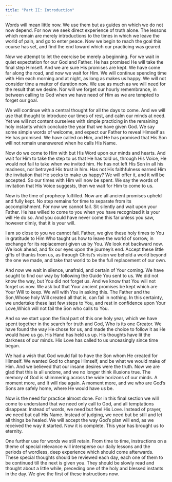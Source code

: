```yaml
---
title: "Part II: Introduction"
---
```


Words will mean little now. We use them but as guides on which we
do not now depend. For now we seek direct experience of truth alone. The
lessons which remain are merely introductions to the times in which we
leave the world of pain, and go to enter peace. Now we begin to reach
the goal this course has set, and find the end toward which our
practicing was geared.

Now we attempt to let the exercise be merely a beginning. For we wait in
quiet expectation for our God and Father. He has promised He will take
the final step Himself. And we are sure His promises are kept. We have
come far along the road, and now we wait for Him. We will continue
spending time with Him each morning and at night, as long as makes us
happy. We will not consider time a matter of duration now. We use as much
as we will need for the result that we desire. Nor will we forget our
hourly remembrance, in between calling to God when we have need of Him
as we are tempted to forget our goal.

We will continue with a central thought for all the days to come. And we
will use that thought to introduce our times of rest, and calm our minds
at need. Yet we will not content ourselves with simple practicing in the
remaining holy instants which conclude the year that we have given
God. We say some simple words of welcome, and expect our Father to reveal
Himself as He has promised. We have called on Him, and He has promised
that His Son will not remain unanswered when he calls His Name.

Now do we come to Him with but His Word upon our minds and hearts. And
wait for Him to take the step to us that He has told us, through His
Voice, He would not fail to take when we invited him. He has not left
His Son in all his madness, nor betrayed His trust in him. Has not His
faithfulness earned Him the invitation that He seeks to make us happy?
We will offer it, and it will be accepted. So our times with Him will
now be spent. We say the words of invitation
that His Voice suggests, then we wait for Him to come to us.

Now is the time of prophecy fulfilled. Now are all ancient promises
upheld and fully kept. No step remains for time to separate from its
accomplishment. For now we cannot fail. Sit silently and wait upon your
Father. He has willed to come to you when you have recognized it is your
will He do so. And you could have never come this far unless you saw,
however dimly, that it is your will.

I am so close to you we cannot fail. Father, we give these holy times to
You in gratitude to Him Who taught us how to leave the world of sorrow,
in exchange for its replacement given us by You. We look not backward
now. We look ahead, and fix our eyes upon the journey’s end. Accept
these little gifts of thanks from us, as through Christ’s vision we
behold a world beyond the one we made, and take that world to be the
full replacement of our own.

And now we wait in silence, unafraid, and certain of Your coming. We have
sought to find our way by following the Guide You sent to us. We did not
know the way, but You did not forget us. And we know that You will not
forget us now. We ask but that Your ancient promises be kept which are
Your Will to keep. We will with You in asking this. The Father and the
Son,Whose holy Will created all that is, can fail in nothing. In this
certainty, we undertake these last few steps to You, and rest in
confidence upon Your Love,Which will not fail the Son who calls to You.

And so we start upon the final part of this one holy year, which we have
spent together in the search for truth and God, Who is its one Creator.
We have found the way He chose for us, and made the choice to follow it
as He would have us go. His Hand has held us up. His thoughts have lit
the darkness of our minds. His Love has called to us unceasingly since
time began.

We had a wish that God would fail to have the Son whom He created for
Himself. We wanted God to change Himself, and be what we would make of
Him. And we believed that our insane desires were the truth. Now we are
glad that this is all undone, and we no longer think illusions true. The
memory of God is shimmering across the wide horizons of our minds. A
moment more, and It will rise again. A moment more, and we who are God’s
Sons are safely home, where He would have us be.

Now is the need for practice almost done. For in this final section we
will come to understand that we need only call to God, and all
temptations disappear. Instead of words, we need but feel His Love.
Instead of prayer, we need but call His Name. Instead of judging, we
need but be still and let all things be healed. We will accept the way
God’s plan will end, as we received the way it started. Now it is
complete. This year has brought us to eternity.

One further use for words we still retain. From time to time,
instructions on a theme of special relevance will intersperse our daily
lessons and the periods of wordless, deep experience which should come
afterwards. These special thoughts should be reviewed each day, each one
of them to be continued till the next is given you. They should be slowly
read and thought about a little while, preceding one of the holy and
blessed instants in the day. We give the first of these instructions
now.

